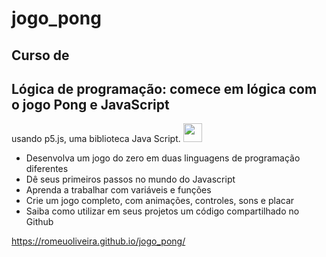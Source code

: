 # jogo_pong

## Curso de
## Lógica de programação: comece em lógica com o jogo Pong e JavaScript
 usando p5.js, uma biblioteca Java Script.
<img src="https://cdn.jsdelivr.net/gh/devicons/devicon/icons/javascript/javascript-plain.svg"  width="30" height="30" />
 
- Desenvolva um jogo do zero em duas linguagens de programação diferentes
- Dê seus primeiros passos no mundo do Javascript
- Aprenda a trabalhar com variáveis e funções
- Crie um jogo completo, com animações, controles, sons e placar
- Saiba como utilizar em seus projetos um código compartilhado no Github

https://romeuoliveira.github.io/jogo_pong/
